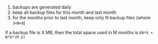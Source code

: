 
1) backups are generated daily
2) keep all backup files for this month and last month
3) for the months prior to last month, keep only N backup files (where `3<N<8`)

if a backup file is X MB, then the total space used in M months is `60*X + N*X*(M-2)`
